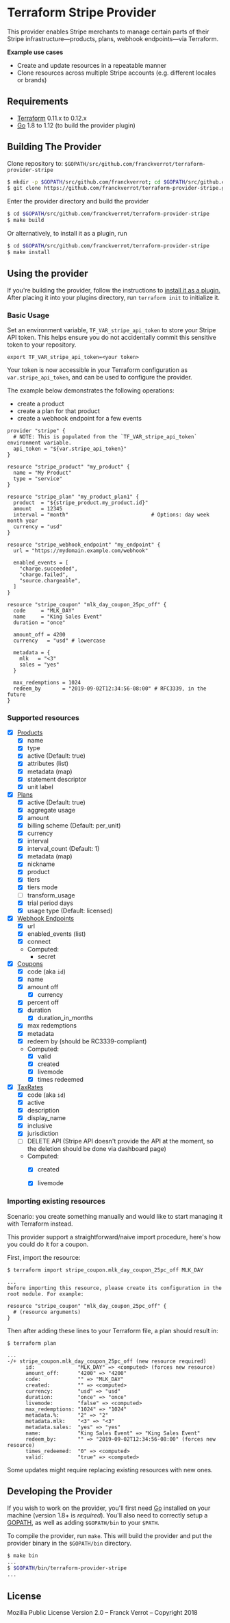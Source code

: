 # Terraform Stripe Provider

This provider enables Stripe merchants to manage certain parts of their
Stripe infrastructure—products, plans, webhook endpoints—via Terraform.

**Example use cases**
* Create and update resources in a repeatable manner
* Clone resources across multiple Stripe accounts (e.g. different locales or brands)

## Requirements

*	[Terraform](https://www.terraform.io/downloads.html) 0.11.x to 0.12.x
*	[Go](https://golang.org/doc/install) 1.8 to 1.12 (to build the provider plugin)


## Building The Provider

Clone repository to: `$GOPATH/src/github.com/franckverrot/terraform-provider-stripe`

```sh
$ mkdir -p $GOPATH/src/github.com/franckverrot; cd $GOPATH/src/github.com/franckverrot
$ git clone https://github.com/franckverrot/terraform-provider-stripe.git
```

Enter the provider directory and build the provider

```sh
$ cd $GOPATH/src/github.com/franckverrot/terraform-provider-stripe
$ make build
```

Or alternatively, to install it as a plugin, run

```sh
$ cd $GOPATH/src/github.com/franckverrot/terraform-provider-stripe
$ make install
```

## Using the provider

If you're building the provider, follow the instructions to [install it as a plugin.](https://www.terraform.io/docs/plugins/basics.html#installing-a-plugin) After placing it into your plugins directory,  run `terraform init` to initialize it.

### Basic Usage

Set an environment variable, `TF_VAR_stripe_api_token` to store your Stripe
API token. This helps ensure you do not accidentally commit this sensitive
token to your repository.

    export TF_VAR_stripe_api_token=<your token>

Your token is now accessible in your Terraform configuration as
`var.stripe_api_token`, and can be used to configure the provider.

The example below demonstrates the following operations:

  * create a product
  * create a plan for that product
  * create a webhook endpoint for a few events

```hcl
provider "stripe" {
  # NOTE: This is populated from the `TF_VAR_stripe_api_token` environment variable.
  api_token = "${var.stripe_api_token}"
}

resource "stripe_product" "my_product" {
  name = "My Product"
  type = "service"
}

resource "stripe_plan" "my_product_plan1" {
  product  = "${stripe_product.my_product.id}"
  amount   = 12345
  interval = "month"                           # Options: day week month year
  currency = "usd"
}

resource "stripe_webhook_endpoint" "my_endpoint" {
  url = "https://mydomain.example.com/webhook"

  enabled_events = [
    "charge.succeeded",
    "charge.failed",
    "source.chargeable",
  ]
}

resource "stripe_coupon" "mlk_day_coupon_25pc_off" {
  code     = "MLK_DAY"
  name     = "King Sales Event"
  duration = "once"

  amount_off = 4200
  currency   = "usd" # lowercase

  metadata = {
    mlk   = "<3"
    sales = "yes"
  }

  max_redemptions = 1024
  redeem_by       = "2019-09-02T12:34:56-08:00" # RFC3339, in the future
}
```

### Supported resources

- [x] [Products](https://stripe.com/docs/api/service_products)
  - [x] name
  - [x] type
  - [x] active (Default: true)
  - [x] attributes (list)
  - [x] metadata (map)
  - [x] statement descriptor
  - [x] unit label
- [x] [Plans](https://stripe.com/docs/api/plans)
  - [x] active (Default: true)
  - [x] aggregate usage
  - [x] amount
  - [x] billing scheme (Default: per_unit)
  - [x] currency
  - [x] interval
  - [x] interval_count (Default: 1)
  - [x] metadata (map)
  - [x] nickname
  - [x] product
  - [x] tiers
  - [x] tiers mode
  - [ ] transform_usage
  - [x] trial period days
  - [x] usage type (Default: licensed)
- [x] [Webhook Endpoints](https://stripe.com/docs/api/webhook_endpoints)
  - [x] url
  - [x] enabled_events (list)
  - [x] connect
  - Computed:
    - secret
- [x] [Coupons](https://stripe.com/docs/api/coupons)
  - [x] code (aka `id`)
  - [x] name
  - [x] amount off
    - [x] currency
  - [x] percent off
  - [x] duration
    - [x] duration_in_months
  - [x] max redemptions
  - [x] metadata
  - [x] redeem by (should be RC3339-compliant)
  - Computed:
    - [x] valid
    - [x] created
    - [x] livemode
    - [x] times redeemed
- [x] [TaxRates](https://stripe.com/docs/api/tax_rates)
  - [x] code (aka `id`)
  - [x] active
  - [x] description
  - [x] display_name
  - [x] inclusive
  - [x] jurisdiction
  - [ ] DELETE API (Stripe API doesn't provide the API at the moment, so the deletion should be done via dashboard page)
  - Computed:
    - [x] created
    - [x] livemode


### Importing existing resources

Scenario: you create something manually and would like to start managing it
with Terraform instead.

This provider support a straightforward/naive import procedure, here's how
you could do it for a coupon.

First, import the resource:

```
$ terraform import stripe_coupon.mlk_day_coupon_25pc_off MLK_DAY

...
Before importing this resource, please create its configuration in the root module. For example:

resource "stripe_coupon" "mlk_day_coupon_25pc_off" {
  # (resource arguments)
}
```

Then after adding these lines to your Terraform file, a plan should result in:

```
$ terraform plan

...
-/+ stripe_coupon.mlk_day_coupon_25pc_off (new resource required)
      id:              "MLK_DAY" => <computed> (forces new resource)
      amount_off:      "4200" => "4200"
      code:            "" => "MLK_DAY"
      created:         "" => <computed>
      currency:        "usd" => "usd"
      duration:        "once" => "once"
      livemode:        "false" => <computed>
      max_redemptions: "1024" => "1024"
      metadata.%:      "2" => "2"
      metadata.mlk:    "<3" => "<3"
      metadata.sales:  "yes" => "yes"
      name:            "King Sales Event" => "King Sales Event"
      redeem_by:       "" => "2019-09-02T12:34:56-08:00" (forces new resource)
      times_redeemed:  "0" => <computed>
      valid:           "true" => <computed>
```

Some updates might require replacing existing resources with new ones.


## Developing the Provider

If you wish to work on the provider, you'll first need [Go](http://www.golang.org) installed on your machine (version 1.8+ is *required*). You'll also need to correctly setup a [GOPATH](http://golang.org/doc/code.html#GOPATH), as well as adding `$GOPATH/bin` to your `$PATH`.

To compile the provider, run `make`. This will build the provider and put the provider binary in the `$GOPATH/bin` directory.

```sh
$ make bin
...
$ $GOPATH/bin/terraform-provider-stripe
...
```


## License

Mozilla Public License Version 2.0 – Franck Verrot – Copyright 2018

